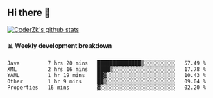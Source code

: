 ## Hi there 👋

[![CoderZk's github stats](https://github-readme-stats.vercel.app/api?username=zhoukuo123&show_icons=true&count_private=true)](https://github.com/anuraghazra/github-readme-stats)

#### :bar_chart: Weekly development breakdown

<!--START_SECTION:waka-->
```text
Java         7 hrs 20 mins   ██████████████▒░░░░░░░░░░   57.49 % 
XML          2 hrs 16 mins   ████▒░░░░░░░░░░░░░░░░░░░░   17.78 % 
YAML         1 hr 19 mins    ██▓░░░░░░░░░░░░░░░░░░░░░░   10.43 % 
Other        1 hr 9 mins     ██▒░░░░░░░░░░░░░░░░░░░░░░   09.04 % 
Properties   16 mins         ▓░░░░░░░░░░░░░░░░░░░░░░░░   02.20 % 
```
<!--END_SECTION:waka-->
